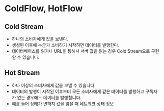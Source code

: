 # ColdFlow, HotFlow

## Cold Stream
- 하나의 소비자에게 값을 보낸다.
- 생성된 이후에 누군가 소비하기 시작하면 데이터를 발행한다.
- 데이터베이스를 읽거나 URL을 통해서 서버 값을 읽는 경우 Cold Stream으로 구현할 수 있습니다.

## Hot Stream
- 하나 이상의 소비자에게 값을 보낼 수 있습니다.
- 데이터의 발행이 시작된 이후부터 모든 소비자에세 같은 데이터를 발행하고 구독자가 없는 경우에도 데이터를 발행합니다.
- 예를 들어 상태가 변하지 값을 읽을 때 네트워크 상태 정보 
